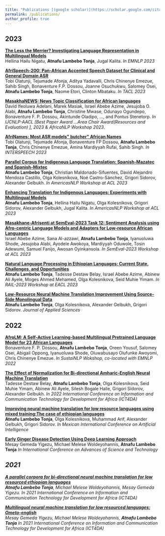 ```yaml
---
title: "Publications [(google scholar)](https://scholar.google.com/citations?user=rubyApkAAAAJ&hl=en)"
permalink: /publications/
author_profile: true
---
```


2023
------

<b>[The Less the Merrier? Investigating Language Representation in Multilingual Models](https://arxiv.org/pdf/2310.13228.pdf) </b><br>
Hellina Hailu Nigatu, <b>Atnafu Lambebo Tonja</b>, Jugal Kalita. <i>In EMNLP 2023 </i>

<b>[AfriSpeech-200: Pan-African Accented Speech Dataset for Clinical and
General Domain ASR](https://arxiv.org/pdf/2310.00274)</b><br>
Tobi Olatunji, Tejumade Afonja, Aditya Yadavalli, Chris Chinenye Emezue, Sahib Singh, Bonaventure F.P. Dossou, Joanne Osuchukwu, Salomey Osei, <b>Atnafu Lambebo Tonja</b>, Naome Etori, Clinton Mbataku. <i>In TACL 2023</i>

<b>[MasakhaNEWS: News Topic Classification for African languages](https://arxiv.org/abs/2304.09972)</b> <br> 
David Ifeoluwa Adelani, Marek Masiak, Israel Abebe Azime, Jesujoba O. Alabi, <b>Atnafu Lambebo Tonja</b>, Christine Mwase, Odunayo Ogundepo, Bonaventure F. P. Dossou, Akintunde Oladipo, ..., and Pontus Stenetorp. <i>In IJCNLP-AACL [Best Paper Award ...Area Chair Award(Resources and Evaluation) ], 2023 & AfricaNLP Workshop 2023</i>.

<b>[AfriNames: Most ASR models" butcher" African Names](https://arxiv.org/pdf/2306.00253)</b><br>
Tobi Olatunji, Tejumade Afonja, Bonaventure FP Dossou, <b>Atnafu Lambebo Tonja</b>, Chris Chinenye Emezue, Amina Mardiyyah Rufai, Sahib Singh. <i>In INTERSPEECH 2023</i>

<b>[Parallel Corpus for Indigenous Language Translation: Spanish-Mazatec and Spanish-Mixtec](https://aclanthology.org/2023.americasnlp-1.11)</b><br>
<b>Atnafu Lambebo Tonja</b>, Christian Maldonado-Sifuentes, David Alejandro Mendoza Castillo, Olga Kolesnikova, Noé Castro-Sánchez, Grigori Sidorov, Alexander Gelbukh. <i>In AmericasNLP Workshop at ACL 2023</i>

<b>[Enhancing Translation for Indigenous Languages: Experiments with Multilingual Models](https://aclanthology.org/2023.americasnlp-1.22)</b><br>
<b>Atnafu Lambebo Tonja</b>, Hellina Hailu Nigatu, Olga Kolesnikova, Grigori Sidorov, Alexander Gelbukh, Jugal Kalita. <i>In AmericasNLP Workshop at ACL 2023</i>

<b>[Masakhane-Afrisenti at SemEval-2023 Task 12: Sentiment Analysis using Afro-centric Language Models and Adapters for Low-resource African Languages](https://aclanthology.org/2023.semeval-1.182)</b><br>
Israel Abebe Azime, Sana Al-azzawi, <b>Atnafu Lambebo Tonja</b>, Iyanuoluwa Shode, Jesujoba Alabi, Ayodele Awokoya, Mardiyyah Oduwole, Tosin Adewumi, Samuel Fanijo, Awosan Oyinkansola. <i>In SemEval-2023 Workshop at ACL 2023</i>

<b>[Natural Language Processing in Ethiopian Languages: Current State, Challenges, and Opportunities](https://aclanthology.org/2023.rail-1.14)</b><br>
<b>Atnafu Lambebo Tonja</b>, Tadesse Destaw Belay, Israel Abebe Azime, Abinew Ali Ayele, Moges Ahmed Mehamed, Olga Kolesnikova, Seid Muhie Yimam. <i>In RAIL-2023 Workshop at EACL 2023</i>

<b>[Low-Resource Neural Machine Translation Improvement Using Source-Side Monolingual Data](https://aclanthology.org/2023.rail-1.14)</b><br>
<b>Atnafu Lambebo Tonja</b>, Olga Kolesnikova, Alexander Gelbukh, Grigori Sidorov. <i>Journal of Applied Sciences</i>

2022
-----
<b>[AfroLM: A Self-Active Learning-based Multilingual Pretrained Language Model for 23 African Languages](https://arxiv.org/pdf/2211.03263.pdf)</b><br>
Bonaventure F. P. Dossou, <b>Atnafu Lambebo Tonja</b>, Oreen Yousuf, Salomey Osei, Abigail Oppong, Iyanuoluwa Shode, Oluwabusayo Olufunke Awoyomi, Chris Chinenye Emezue. <i> In SustaiNLP Wokshop, co-located with EMNLP 2022 </i>

<b>[The Effect of Normalization for Bi-directional Amharic-English Neural Machine Translation](https://arxiv.org/pdf/2210.15224.pdf)</b><br>
Tadesse Destaw Belay, <b>Atnafu Lambebo Tonja</b>, Olga Kolesnikova, Seid Muhie Yimam, Abinew Ali Ayele, Silesh Bogale Haile, Grigori Sidorov, Alexander Gelbukh. <i>In 2022 International Conference on Information and Communication Technology for Development for Africa (ICT4DA) </i>

<b>[Improving neural machine translation for low resource languages using mixed training:The case of ethiopian languages](https://link.springer.com/chapter/10.1007/978-3-031-19496-2_3)</b> <br>
<b>Atnafu Lambebo Tonja</b>, Olga Kolesnikova, Muhammad Arif, Alexander Gelbukh, Grigori Sidorov. <i> In Mexican International Conference on Artificial Intelligence </i>

<b>[Early Ginger Disease Detection Using Deep Learning Approach](https://link.springer.com/chapter/10.1007/978-3-030-93709-6_32)</b><br>
Mesay Gemeda Yigezu, Michael Melese Woldeyohannis,  <b>Atnafu Lambebo Tonja</b> <i> In International Conference on Advances of Science and Technology</b>

2021
-----

<b>[A parallel corpora for bi-directional neural machine translation for low resourced ethiopian languages](https://ieeexplore.ieee.org/abstract/document/9672230)</b><br>
<b>Atnafu Lambebo Tonja</b>, Michael Melese Woldeyohannis, Mesay Gemeda Yigezu. <i> In 2021 International Conference on Information and Communication Technology for Development for Africa (ICT4DA)</i>

<b>[Multilingual neural machine translation for low resourced languages: Ometo-english](https://ieeexplore.ieee.org/abstract/document/9671270)</b><br>
Mesay Gemeda Yigezu, Michael Melese Woldeyohannis, <b>Atnafu Lambebo Tonja</b>
<i> In 2021 International Conference on Information and Communication Technology for Development for Africa (ICT4DA) </i>